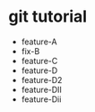 # git tutorial

- feature-A
- fix-B
- feature-C
- feature-D
- feature-D2
- feature-DII
- feature-Dii
